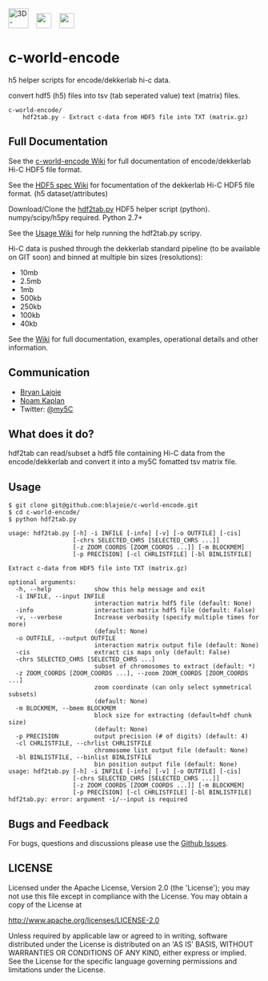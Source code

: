<img height=40 src='http://my5C.umassmed.edu/images/3DG.png' title='3D-Genome' />
&nbsp;&nbsp;
<img height=30 src='http://my5C.umassmed.edu/images/dekkerlabbioinformatics.gif' />
&nbsp;&nbsp;
<img height=30 src='http://my5C.umassmed.edu/images/umasslogo.gif' />

# c-world-encode

h5 helper scripts for encode/dekkerlab hi-c data.

convert hdf5 (h5) files into tsv (tab seperated value) text (matrix) files.

```
c-world-encode/
	hdf2tab.py - Extract c-data from HDF5 file into TXT (matrix.gz)
```

## Full Documentation

See the [c-world-encode Wiki](https://github.com/blajoie/c-world-encode/wiki) for full documentation of encode/dekkerlab Hi-C HDF5 file format.
<br>

See the [HDF5 spec Wiki](https://github.com/blajoie/c-world-encode/wiki/H5-Spec) for focumentation of the dekkerlab Hi-C HDF5 file format. (h5 dataset/attributes)

Download/Clone the [hdf2tab.py](https://github.com/blajoie/c-world-encode) HDF5 helper script (python).
<br>
numpy/scipy/h5py required. Python 2.7+

See the [Usage Wiki](https://github.com/blajoie/c-world-encode#usage</a>) for help running the hdf2tab.py scripy.

Hi-C data is pushed through the dekkerlab standard pipeline (to be available on GIT soon) and binned at multiple bin sizes (resolutions):
- 10mb
- 2.5mb
- 1mb
- 500kb
- 250kb
- 100kb
- 40kb

See the [Wiki](https://github.com/blajoie/c-world-encode/wiki) for full documentation, examples, operational details and other information.

## Communication

- [Bryan Lajoie](https://github.com/blajoie)
- [Noam Kaplan](https://github.com/NoamKaplan)
- Twitter: [@my5C](https://twitter.com/my5C)

## What does it do?

hdf2tab can read/subset a hdf5 file containing Hi-C data from the encode/dekkerlab and convert it into a my5C fomatted tsv matrix file.

## Usage

```
$ git clone git@github.com:blajoie/c-world-encode.git
$ cd c-world-encode/
$ python hdf2tab.py

usage: hdf2tab.py [-h] -i INFILE [-info] [-v] [-o OUTFILE] [-cis]
                  [-chrs SELECTED_CHRS [SELECTED_CHRS ...]]
                  [-z ZOOM_COORDS [ZOOM_COORDS ...]] [-m BLOCKMEM]
                  [-p PRECISION] [-cl CHRLISTFILE] [-bl BINLISTFILE]

Extract c-data from HDF5 file into TXT (matrix.gz)

optional arguments:
  -h, --help            show this help message and exit
  -i INFILE, --input INFILE
                        interaction matrix hdf5 file (default: None)
  -info                 interaction matrix hdf5 file (default: False)
  -v, --verbose         Increase verbosity (specify multiple times for more)
                        (default: None)
  -o OUTFILE, --output OUTFILE
                        interaction matrix output file (default: None)
  -cis                  extract cis maps only (default: False)
  -chrs SELECTED_CHRS [SELECTED_CHRS ...]
                        subset of chromosomes to extract (default: *)
  -z ZOOM_COORDS [ZOOM_COORDS ...], --zoom ZOOM_COORDS [ZOOM_COORDS ...]
                        zoom coordinate (can only select symmetrical subsets)
                        (default: None)
  -m BLOCKMEM, --bmem BLOCKMEM
                        block size for extracting (default=hdf chunk size)
                        (default: None)
  -p PRECISION          output precision (# of digits) (default: 4)
  -cl CHRLISTFILE, --chrlist CHRLISTFILE
                        chromosome list output file (default: None)
  -bl BINLISTFILE, --binlist BINLISTFILE
                        bin position output file (default: None)
usage: hdf2tab.py [-h] -i INFILE [-info] [-v] [-o OUTFILE] [-cis]
                  [-chrs SELECTED_CHRS [SELECTED_CHRS ...]]
                  [-z ZOOM_COORDS [ZOOM_COORDS ...]] [-m BLOCKMEM]
                  [-p PRECISION] [-cl CHRLISTFILE] [-bl BINLISTFILE]
hdf2tab.py: error: argument -i/--input is required

```

## Bugs and Feedback

For bugs, questions and discussions please use the [Github Issues](https://github.com/blajoie/c-world-encode/issues).

## LICENSE

Licensed under the Apache License, Version 2.0 (the 'License');
you may not use this file except in compliance with the License.
You may obtain a copy of the License at

<http://www.apache.org/licenses/LICENSE-2.0>

Unless required by applicable law or agreed to in writing, software
distributed under the License is distributed on an 'AS IS' BASIS,
WITHOUT WARRANTIES OR CONDITIONS OF ANY KIND, either express or implied.
See the License for the specific language governing permissions and
limitations under the License.

